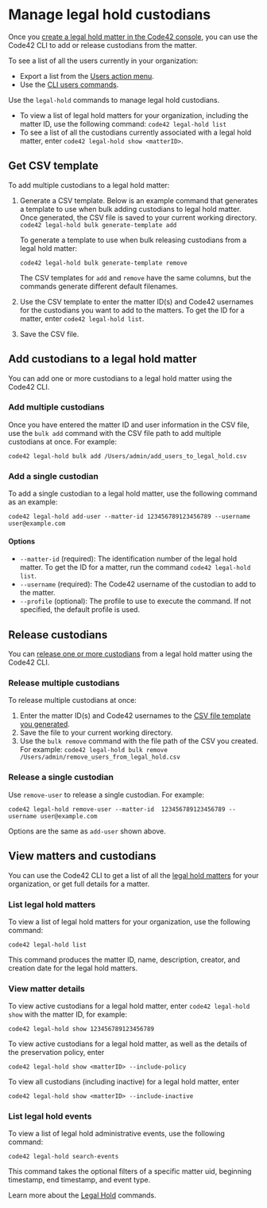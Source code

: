 # Manage legal hold custodians

Once you [create a legal hold matter in the Code42 console](https://support.code42.com/Administrator/Cloud/Configuring/Create_a_legal_hold_matter#Step_1:_Create_a_matter), you can use the Code42 CLI to add or release custodians from the matter.

To see a list of all the users currently in your organization:
- Export a list from the [Users action menu](https://support.code42.com/Administrator/Cloud/Code42_console_reference/Users_reference#Action_menu).
- Use the [CLI users commands](./users.md).

Use the `legal-hold` commands to manage legal hold custodians.
 - To view a list of legal hold matters for your organization, including the matter ID, use the following command:
   `code42 legal-hold list`
 - To see a list of all the custodians currently associated with a legal hold matter, enter `code42 legal-hold show <matterID>`.


## Get CSV template

To add multiple custodians to a legal hold matter:

1. Generate a CSV template. Below is an example command that generates a template to use when bulk adding custodians to legal hold matter. Once generated, the CSV file is saved to your current working directory.
    `code42 legal-hold bulk generate-template add`

    To generate a template to use when bulk releasing custodians from a legal hold matter:

    `code42 legal-hold bulk generate-template remove`

    The CSV templates for `add` and `remove` have the same columns, but the commands generate different default filenames.

2. Use the CSV template to enter the matter ID(s) and Code42 usernames for the custodians you want to add to the matters.
To get the ID for a matter, enter `code42 legal-hold list`.
3. Save the CSV file.

## Add custodians to a legal hold matter

You can add one or more custodians to a legal hold matter using the Code42 CLI.

### Add multiple custodians
Once you have entered the matter ID and user information in the CSV file, use the `bulk add` command with the CSV file path to add multiple custodians at once. For example:

`code42 legal-hold bulk add /Users/admin/add_users_to_legal_hold.csv`

### Add a single custodian

To add a single custodian to a legal hold matter, use the following command as an example:

`code42 legal-hold add-user --matter-id 123456789123456789 --username user@example.com`

#### Options

 - `--matter-id` (required):   The identification number of the legal hold matter. To get the ID for a matter, run the command `code42 legal-hold list`.
 - `--username` (required):    The Code42 username of the custodian to add to the matter.
 - `--profile` (optional):     The profile to use to execute the command. If not specified, the default profile is used.

## Release custodians
You can [release one or more custodians](https://support.code42.com/Administrator/Cloud/Configuring/Create_a_legal_hold_matter#Release_or_reactivate_custodians) from a legal hold matter using the Code42 CLI.

### Release multiple custodians

To release multiple custodians at once:

1. Enter the matter ID(s) and Code42 usernames to the [CSV file template you generated](#get-csv-template).
2. Save the file to your current working directory.
3. Use the `bulk remove` command with the file path of the CSV you created. For example:
    `code42 legal-hold bulk remove /Users/admin/remove_users_from_legal_hold.csv`

### Release a single custodian

Use `remove-user` to release a single custodian. For example:

`code42 legal-hold remove-user --matter-id  123456789123456789 --username user@example.com`

Options are the same as `add-user` shown above.

## View matters and custodians

You can use the Code42 CLI to get a list of all the [legal hold matters](https://support.code42.com/Administrator/Cloud/Code42_console_reference/Legal_Hold_reference#All_Matters) for your organization, or get full details for a matter.

### List legal hold matters

To view a list of legal hold matters for your organization, use the following command:

`code42 legal-hold list`

This command produces the matter ID, name, description, creator, and creation date for the legal hold matters.

### View matter details

To view active custodians for a legal hold matter, enter `code42 legal-hold show` with the matter ID, for example:

`code42 legal-hold show 123456789123456789`

To view active custodians for a legal hold matter, as well as the details of the preservation policy, enter

`code42 legal-hold show <matterID> --include-policy`

To view all custodians (including inactive) for a legal hold matter, enter

`code42 legal-hold show <matterID> --include-inactive`

### List legal hold events

To view a list of legal hold administrative events, use the following command:

`code42 legal-hold search-events`

This command takes the optional filters of a specific matter uid, beginning timestamp, end timestamp, and event type.

Learn more about the [Legal Hold](../commands/legalhold.md) commands.
